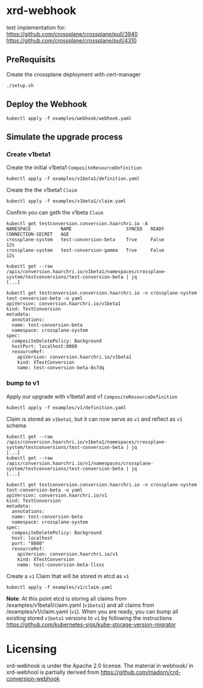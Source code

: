 # xrd-webhook
test implementation for:
https://github.com/crossplane/crossplane/pull/3940
https://github.com/crossplane/crossplane/pull/4310

## PreRequisits

Create the crossplane deployment with cert-manager

```
./setup.sh
```

## Deploy the Webhook

```
kubectl apply -f examples/webhook/webhook.yaml
```

## Simulate the upgrade process

### Create v1beta1
Create the initial v1beta1 `CompositeResourceDefinition`
```
kubectl apply -f examples/v1beta1/definition.yaml
```

Create the the v1beta1 `Claim`
```
kubectl apply -f examples/v1beta1/claim.yaml
```

Confirm you can geth the v1beta `Claim`
```
kubectl get testconversion.conversion.haarchri.io -A
NAMESPACE           NAME                    SYNCED   READY   CONNECTION-SECRET   AGE
crossplane-system   test-conversion-beta    True     False                       12s
crossplane-system   test-conversion-gamma   True     False                       12s

kubectl get --raw /apis/conversion.haarchri.io/v1beta1/namespaces/crossplane-system/testconversions/test-conversion-beta | jq 
[...]

kubectl get testconversion.conversion.haarchri.io -n crossplane-system   test-conversion-beta -o yaml
apiVersion: conversion.haarchri.io/v1beta1
kind: TestConversion
metadata:
  annotations:
  name: test-conversion-beta
  namespace: crossplane-system
spec:
  compositeDeletePolicy: Background
  hostPort: localhost:8080
  resourceRef:
    apiVersion: conversion.haarchri.io/v1beta1
    kind: XTestConversion
    name: test-conversion-beta-8s7dq
```

### bump to v1

Apply our upgrade with v1beta1 and v1 `CompositeResourceDefinition`
```
kubectl apply -f examples/v1/definition.yaml
```

Claim is stored as `v1beta1`, but it can now serve as `v1` and reflect as `v1` schema

```
kubectl get --raw /apis/conversion.haarchri.io/v1beta1/namespaces/crossplane-system/testconversions/test-conversion-beta | jq 
[...]
kubectl get --raw /apis/conversion.haarchri.io/v1/namespaces/crossplane-system/testconversions/test-conversion-beta | jq 
[...]

kubectl get testconversion.conversion.haarchri.io -n crossplane-system   test-conversion-beta -o yaml
apiVersion: conversion.haarchri.io/v1
kind: TestConversion
metadata:
  annotations:
  name: test-conversion-beta
  namespace: crossplane-system
spec:
  compositeDeletePolicy: Background
  host: localhost
  port: "8080"
  resourceRef:
    apiVersion: conversion.haarchri.io/v1
    kind: XTestConversion
    name: test-conversion-beta-llxss
```

Create a `v1` Claim that will be stored in etcd as `v1`
```
kubectl apply -f examples/v1/claim.yaml
```


**Note**: At this point etcd is storing all claims from /examples/v1beta1/claim.yaml (`v1beta1`) and all claims from /examples/v1/claim.yaml (`v1`). 
When you are ready, you can bump all existing stored `v1beta1` versions to `v1` by following the instructions
https://github.com/kubernetes-sigs/kube-storage-version-migrator


# Licensing
xrd-webhook is under the Apache 2.0 license.
The material in webhook/ in xrd-webhool is partially derived from https://github.com/madorn/crd-conversion-webhook